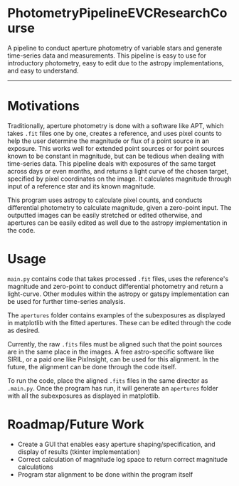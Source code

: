 # PhotometryPipelineEVCResearchCourse
A pipeline to conduct aperture photometry of variable stars and generate time-series data and measurements. This pipeline is easy to use for introductory photometry, easy to edit due to the astropy implementations, and easy to understand. 

---

# Motivations

Traditionally, aperture photometry is done with a software like APT, which takes `.fit` files one by one, creates a reference, and uses pixel counts to help the user determine the magnitude or flux of a point source in an exposure. This works well for extended point sources or for point sources known to be constant in magnitude, but can be tedious when dealing with time-series data. This pipeline deals with exposures of the same target across days or even months, and returns a light curve of the chosen target, specified by pixel coordinates on the image. It calculates magnitude through input of a reference star and its known magnitude. 

This program uses astropy to calculate pixel counts, and conducts differential photometry to calculate magnitude, given a zero-point input. The outputted images can be easily stretched or edited otherwise, and apertures can be easily edited as well due to the astropy implementation in the code. 

# Usage

`main.py` contains code that takes processed `.fit` files, uses the reference's magnitude and zero-point to conduct differential photometry and return a light-curve. Other modules within the astropy or gatspy implementation can be used for further time-series analysis. 

The `apertures` folder contains examples of the subexposures as displayed in matplotlib with the fitted apertures. These can be edited through the code as desired. 

Currently, the raw `.fits` files must be aligned such that the point sources are in the same place in the images. A free astro-specific software like SIRIL, or a paid one like PixInsight, can be used for this alignment. In the future, the alignment can be done through the code itself. 

To run the code, place the aligned `.fits` files in the same director as `.main.py`. Once the program has run, it will generate an `apertures` folder with all the subexposures as displayed in matplotlib. 

# Roadmap/Future Work

 - Create a GUI that enables easy aperture shaping/specification, and display of results (tkinter implementation)
 - Correct calculation of magnitude log space to return correct magnitude calculations
 - Program star alignment to be done within the program itself
